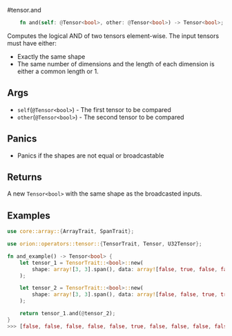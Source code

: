 #tensor.and

```rust
    fn and(self: @Tensor<bool>, other: @Tensor<bool>) -> Tensor<bool>;
```

Computes the logical AND of two tensors element-wise.
The input tensors must have either:
* Exactly the same shape
* The same number of dimensions and the length of each dimension is either a common length or 1.

## Args

* `self`(`@Tensor<bool>`) - The first tensor to be compared
* `other`(`@Tensor<bool>`) - The second tensor to be compared

## Panics

* Panics if the shapes are not equal or broadcastable

## Returns

A new `Tensor<bool>` with the same shape as the broadcasted inputs.

## Examples

```rust
use core::array::{ArrayTrait, SpanTrait};

use orion::operators::tensor::{TensorTrait, Tensor, U32Tensor};

fn and_example() -> Tensor<bool> {
    let tensor_1 = TensorTrait::<bool>::new(
        shape: array![3, 3].span(), data: array![false, true, false, false, false, true, true, false, true, false, false, true].span(),
    );

    let tensor_2 = TensorTrait::<bool>::new(
        shape: array![3, 3].span(), data: array![false, false, true, true, false, true, false, true, false, true, false, true].span(),
    );

    return tensor_1.and(@tensor_2);
}
>>> [false, false, false, false, false, true, false, false, false, false, false, true]
```
